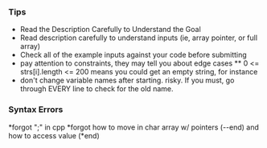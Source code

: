### Tips
* Read the Description Carefully to Understand the Goal
* Read description carefully to understand inputs (ie, array pointer, or full array)
* Check all of the example inputs against your code before submitting
* pay attention to constraints, they may tell you about edge cases
** 0 <= strs[i].length <= 200 means you could get an empty string, for instance
* don't change variable names after starting. risky. If you must, go through EVERY line to check for the old name.

### Syntax Errors
*forgot ";" in cpp
*forgot how to move in char array w/ pointers (--end) and how to access value (*end)